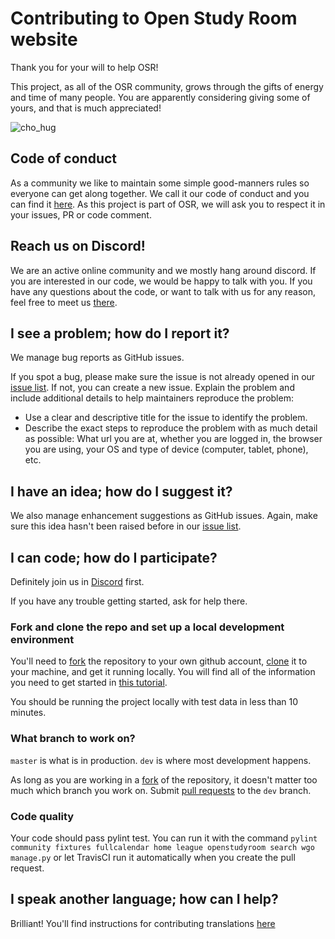 # Contributing to Open Study Room website

Thank you for your will to help OSR!

This project, as all of the OSR community, grows through the gifts of energy and time of many people.
You are apparently considering giving some of yours, and that is much appreciated!

![cho_hug](https://cdn.discordapp.com/attachments/430062036903395329/444192620504416268/WroCzKKKj7o.png)

## Code of conduct
As a community we like to maintain some simple good-manners rules so everyone can get along together.
We call it our code of conduct and you can find it [here](https://openstudyroom.org/code-conduct/).
As this project is part of OSR, we will ask you to respect it in your issues, PR or code comment.

## Reach us on Discord!
We are an active online community and we mostly hang around discord.
If you are interested in our code, we would be happy to talk with you.
If you have any questions about the code, or want to talk with us for any reason, feel free to meet us [there](https://discord.gg/7sbMHyC).

## I see a problem; how do I report it?
We manage bug reports as GitHub issues.

If you spot a bug, please make sure the issue is not already opened in our [issue list](https://github.com/climu/openstudyroom/issues?q=is%3Aissue+is%3Aopen+label%3Abug).
If not, you can create a new issue.
Explain the problem and include additional details to help maintainers reproduce the problem:
* Use a clear and descriptive title for the issue to identify the problem.
* Describe the exact steps to reproduce the problem with as much detail as possible: What url you are at, whether you are logged in, the browser you are using, your OS and type of device (computer, tablet, phone), etc.

## I have an idea; how do I suggest it?
We also manage enhancement suggestions as GitHub issues.
Again, make sure this idea hasn't been raised before in our [issue list](https://github.com/climu/openstudyroom/issues?q=is%3Aissue+is%3Aopen+label%3Aenhancement).

## I can code; how do I participate?

Definitely join us in [Discord](https://discord.gg/7sbMHyC) first.

If you have any trouble getting started, ask for help there.

### Fork and clone the repo and set up a local development environment
You'll need to [fork](https://help.github.com/articles/fork-a-repo/) the repository to your own github account, [clone](https://help.github.com/articles/cloning-a-repository/) it to your machine, and get it running locally.
You will find all of the information you need to get started in [this tutorial](/docs/getting_started.md).

You should be running the project locally with test data in less than 10 minutes.

### What branch to work on?
`master` is what is in production.
`dev` is where most development happens.

As long as you are working in a [fork](https://help.github.com/articles/fork-a-repo/) of the repository, it doesn't matter too much which branch you work on.
Submit [pull requests](https://help.github.com/articles/creating-a-pull-request/) to the `dev` branch.

### Code quality
Your code should pass pylint test.
You can run it with the command `pylint community fixtures fullcalendar home league openstudyroom search wgo manage.py`
or let TravisCI run it automatically when you create the pull request.

## I speak another language; how can I help?

Brilliant! You'll find instructions for contributing translations [here](/docs/translation.md)